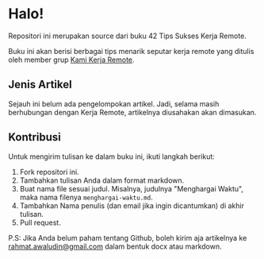 # Halo!
Repositori ini merupakan source dari buku 42 Tips Sukses Kerja Remote.

Buku ini akan berisi berbagai tips menarik seputar kerja remote yang ditulis oleh member grup [Kami Kerja Remote](https://www.facebook.com/groups/kami-kerja-remote).

## Jenis Artikel
Sejauh ini belum ada pengelompokan artikel. Jadi, selama masih berhubungan dengan Kerja Remote, artikelnya diusahakan akan dimasukan.

## Kontribusi
Untuk mengirim tulisan ke dalam buku ini, ikuti langkah berikut:

1. Fork repositori ini.
2. Tambahkan tulisan Anda dalam format markdown.
3. Buat nama file sesuai judul. Misalnya, judulnya "Menghargai Waktu", maka nama filenya `menghargai-waktu.md`.
4. Tambahkan Nama penulis (dan email jika ingin dicantumkan) di akhir tulisan.
5. Pull request.

P.S: Jika Anda belum paham tentang Github, boleh kirim aja artikelnya ke rahmat.awaludin@gmail.com dalam bentuk docx atau markdown.
